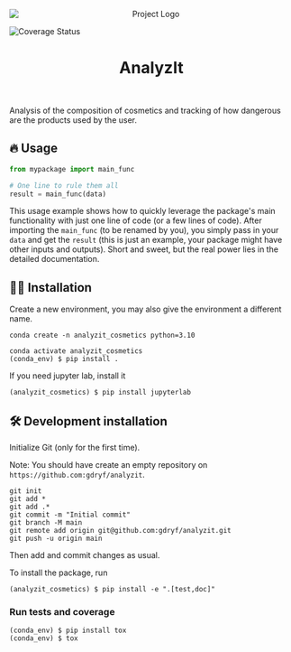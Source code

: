 <p align="center">
   <img src="https://github.com/gdryf/analyzit_package/blob/ch200/package/assets/logo.png" alt="Project Logo" style="display: block; margin-left: auto; margin-right: auto;">
</p>


![Coverage Status](https://raw.githubusercontent.com/gdryf/analyzit/main/assests/coverage-badge.svg)

<h1 align="center">
AnalyzIt
</h1>

<br>


Analysis of the composition of cosmetics and tracking of how dangerous are the products used by the user.

## 🔥 Usage

```python
from mypackage import main_func

# One line to rule them all
result = main_func(data)
```

This usage example shows how to quickly leverage the package's main functionality with just one line of code (or a few lines of code). 
After importing the `main_func` (to be renamed by you), you simply pass in your `data` and get the `result` (this is just an example, your package might have other inputs and outputs). 
Short and sweet, but the real power lies in the detailed documentation.

## 👩‍💻 Installation

Create a new environment, you may also give the environment a different name. 

```
conda create -n analyzit_cosmetics python=3.10 
```

```
conda activate analyzit_cosmetics
(conda_env) $ pip install .
```

If you need jupyter lab, install it 

```
(analyzit_cosmetics) $ pip install jupyterlab
```


## 🛠️ Development installation

Initialize Git (only for the first time). 

Note: You should have create an empty repository on `https://github.com:gdryf/analyzit`.

```
git init
git add * 
git add .*
git commit -m "Initial commit" 
git branch -M main
git remote add origin git@github.com:gdryf/analyzit.git 
git push -u origin main
```

Then add and commit changes as usual. 

To install the package, run

```
(analyzit_cosmetics) $ pip install -e ".[test,doc]"
```

### Run tests and coverage

```
(conda_env) $ pip install tox
(conda_env) $ tox
```



